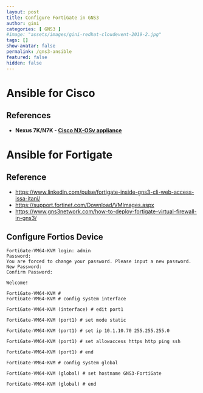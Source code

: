 ```yaml
---
layout: post
title: Configure FortiGate in GNS3
author: gini
categories: [ GNS3 ]
#image: "assets/images/gini-redhat-cloudevent-2019-2.jpg"
tags: []
show-avatar: false
permalink: /gns3-ansible
featured: false
hidden: false
---
```


# Ansible for Cisco

## References

- **Nexus 7K/N7K - [Cisco NX-OSv appliance](https://docs.gns3.com/appliances/cisco-nxosv.html)**
  
# Ansible for Fortigate 

## Reference
- https://www.linkedin.com/pulse/fortigate-inside-gns3-cli-web-access-issa-itani/
- https://support.fortinet.com/Download/VMImages.aspx
- https://www.gns3network.com/how-to-deploy-fortigate-virtual-firewall-in-gns3/


## Configure Fortios Device

```
FortiGate-VM64-KVM login: admin
Password: 
You are forced to change your password. Please input a new password.
New Password: 
Confirm Password: 

Welcome!

FortiGate-VM64-KVM # 
FortiGate-VM64-KVM # config system interface

FortiGate-VM64-KVM (interface) # edit port1

FortiGate-VM64-KVM (port1) # set mode static

FortiGate-VM64-KVM (port1) # set ip 10.1.10.70 255.255.255.0

FortiGate-VM64-KVM (port1) # set allowaccess https http ping ssh

FortiGate-VM64-KVM (port1) # end

FortiGate-VM64-KVM # config system global

FortiGate-VM64-KVM (global) # set hostname GNS3-FortiGate

FortiGate-VM64-KVM (global) # end

```